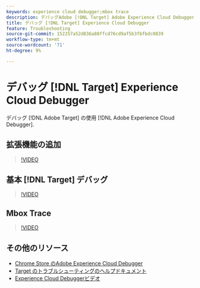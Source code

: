```yaml
---
keywords: experience cloud debugger;mbox trace
description: デバッグAdobe [!DNL Target] Adobe Experience Cloud Debugger を使用して、
title: デバッグ [!DNL Target] Experience Cloud Debugger
feature: Troubleshooting
source-git-commit: 152257a52d836a88ffcd76cd9af5b3fbfbdc0839
workflow-type: tm+mt
source-wordcount: '71'
ht-degree: 9%

---
```



# デバッグ [!DNL Target] Experience Cloud Debugger

デバッグ [!DNL Adobe Target] の使用 [!DNL Adobe Experience Cloud Debugger].

## 拡張機能の追加

>[!VIDEO](https://video.tv.adobe.com/v/23114/?quality=12)

## 基本 [!DNL Target] デバッグ

>[!VIDEO](https://video.tv.adobe.com/v/23115/?quality=12)

## Mbox Trace

>[!VIDEO](https://video.tv.adobe.com/v/23113/?quality=12)

## その他のリソース

+ [Chrome Store のAdobe Experience Cloud Debugger](https://chrome.google.com/webstore/detail/adobe-experience-cloud-de/ocdmogmohccmeicdhlhhgepeaijenapj?hl=en)
+ [Target のトラブルシューティングのヘルプドキュメント](/help/main/r-troubleshooting-target/troubleshooting-target.md)
+ [Experience Cloud Debuggerビデオ](https://helpx.adobe.com/marketing-cloud-core/kt/using/experience-cloud-debugger-feature-video-use.html)
